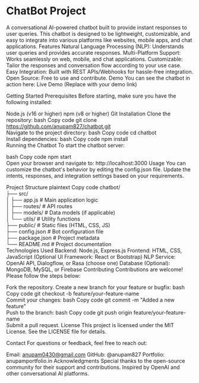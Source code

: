 # ChatBot Project

A conversational AI-powered chatbot built to provide instant responses to user queries. This chatbot is designed to be lightweight, customizable, and easy to integrate into various platforms like websites, mobile apps, and chat applications.
Features
Natural Language Processing (NLP): Understands user queries and provides accurate responses.
Multi-Platform Support: Works seamlessly on web, mobile, and chat applications.
Customizable: Tailor the responses and conversation flow according to your use case.
Easy Integration: Built with REST APIs/Webhooks for hassle-free integration.
Open Source: Free to use and contribute.
Demo
You can see the chatbot in action here: Live Demo (Replace with your demo link)

Getting Started
Prerequisites
Before starting, make sure you have the following installed:

Node.js (v16 or higher)
npm (v8 or higher)
Git
Installation
Clone the repository:
bash
Copy code
git clone https://github.com/anupam827/chatbot.git  
Navigate to the project directory:
bash
Copy code
cd chatbot  
Install dependencies:
bash
Copy code
npm install  
Running the Chatbot
To start the chatbot server:

bash
Copy code
npm start  
Open your browser and navigate to: http://localhost:3000
Usage
You can customize the chatbot's behavior by editing the config.json file. Update the intents, responses, and integration settings based on your requirements.

Project Structure
plaintext
Copy code
chatbot/  
├── src/  
│   ├── app.js          # Main application logic  
│   ├── routes/         # API routes  
│   ├── models/         # Data models (if applicable)  
│   └── utils/          # Utility functions  
├── public/             # Static files (HTML, CSS, JS)  
├── config.json         # Bot configuration file  
├── package.json        # Project metadata  
└── README.md           # Project documentation  
Technologies Used
Backend: Node.js, Express.js
Frontend: HTML, CSS, JavaScript (Optional UI Framework: React or Bootstrap)
NLP Service: OpenAI API, Dialogflow, or Rasa (choose one)
Database (Optional): MongoDB, MySQL, or Firebase
Contributing
Contributions are welcome! Please follow the steps below:

Fork the repository.
Create a new branch for your feature or bugfix:
bash
Copy code
git checkout -b feature/your-feature-name  
Commit your changes:
bash
Copy code
git commit -m "Added a new feature"  
Push to the branch:
bash
Copy code
git push origin feature/your-feature-name  
Submit a pull request.
License
This project is licensed under the MIT License. See the LICENSE file for details.

Contact
For questions or feedback, feel free to reach out:

Email: anupam0430@gmail.com
GitHub: @anupam827
Portfolio: anupamportfolio.in
Acknowledgments
Special thanks to the open-source community for their support and contributions.
Inspired by OpenAI and other conversational AI platforms.
